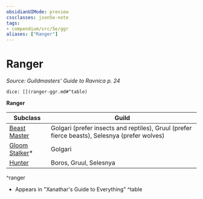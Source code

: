 ```yaml
---
obsidianUIMode: preview
cssclasses: json5e-note
tags:
- compendium/src/5e/ggr
aliases: ["Ranger"]
---
```

# Ranger
*Source: Guildmasters' Guide to Ravnica p. 24* 

`dice: [](ranger-ggr.md#^table)`

**Ranger**

| Subclass | Guild |
|----------|-------|
| [Beast Master](/compendium/classes/ranger-beast-master.md) | Golgari (prefer insects and reptiles), Gruul (prefer fierce beasts), Selesnya (prefer wolves) |
| [Gloom Stalker](/compendium/classes/ranger-gloom-stalker-xge.md)* | Golgari |
| [Hunter](/compendium/classes/ranger-hunter.md) | Boros, Gruul, Selesnya |
^ranger

* Appears in "Xanathar's Guide to Everything"
^table